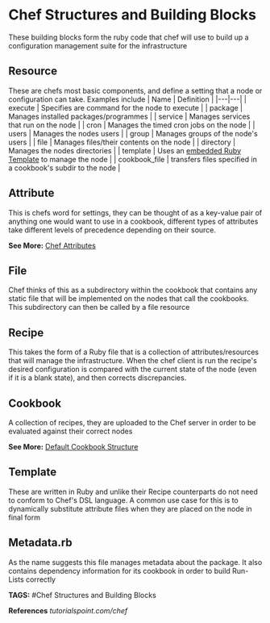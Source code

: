 # Chef Structures and Building Blocks

These building blocks form the ruby code that chef will use to build up a configuration management suite for the infrastructure

## Resource

These are chefs most basic components, and define a setting that a node or configuration can take. Examples include
| Name | Definition |
|---|---|
| execute | Specifies are command for the node to execute |
| package | Manages installed packages/programmes |
| service | Manages services that run on the node |
| cron | Manages the timed cron jobs on the node |
| users | Manages the nodes users |
| group | Manages groups of the node's users |
| file | Manages files/their contents on the node |
| directory | Manages the nodes directories |
| template | Uses an [embedded Ruby Template](<ChefTemplate.md> "ChefTemplate") to manage the node |
| cookbook_file | transfers files specified in a cookbook's subdir to the node |

## Attribute

This is chefs word for settings, they can be thought of as a key-value pair of anything one would want to use in a cookbook, different types of attributes take different levels of precedence depending on their source.

__See More:__ [Chef Attributes](<ChefAttributes.md> "ChefAttributes")

## File

Chef thinks of this as a subdirectory within the cookbook that contains any static file that will be implemented on the nodes that call the cookbooks. This subdirectory can then be called by a file resource

## Recipe

This takes the form of a Ruby file that is a collection of attributes/resources that will manage the infrastructure. When the chef client is run the recipe's desired configuration is compared with the current state of the node (even if it is a blank state), and then corrects discrepancies.

## Cookbook

A collection of recipes, they are uploaded to the Chef server in order to be evaluated against their correct nodes

__See More:__ [Default Cookbook Structure](<ChefDefaulCookBookFileSystem.md> "DefaulCookBookFileSystem")

## Template

These are written in Ruby and unlike their Recipe counterparts do not need to conform to Chef's DSL language. A common use case for this is to dynamically substitute attribute files when they are placed on the node in final form

## Metadata.rb

As the name suggests this file manages metadata about the package. It also contains dependency information for its cookbook in order to build Run-Lists correctly

__TAGS:__
#Chef Structures and Building Blocks 

__References__
_tutorialspoint.com/chef_
